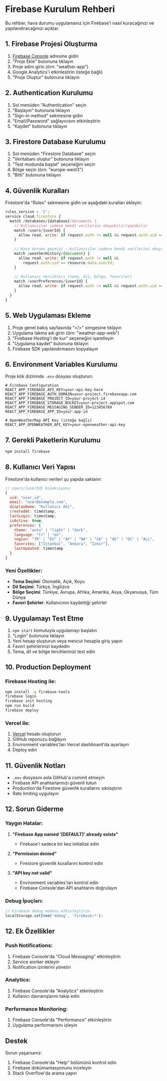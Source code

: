# Firebase Kurulum Rehberi

Bu rehber, hava durumu uygulamanız için Firebase'i nasıl kuracağınızı ve yapılandıracağınızı açıklar.

## 1. Firebase Projesi Oluşturma

1. [Firebase Console](https://console.firebase.google.com/) adresine gidin
2. "Proje Ekle" butonuna tıklayın
3. Proje adını girin (örn: "weather-app")
4. Google Analytics'i etkinleştirin (isteğe bağlı)
5. "Proje Oluştur" butonuna tıklayın

## 2. Authentication Kurulumu

1. Sol menüden "Authentication" seçin
2. "Başlayın" butonuna tıklayın
3. "Sign-in method" sekmesine gidin
4. "Email/Password" sağlayıcısını etkinleştirin
5. "Kaydet" butonuna tıklayın

## 3. Firestore Database Kurulumu

1. Sol menüden "Firestore Database" seçin
2. "Veritabanı oluştur" butonuna tıklayın
3. "Test modunda başlat" seçeneğini seçin
4. Bölge seçin (örn: "europe-west3")
5. "Bitti" butonuna tıklayın

## 4. Güvenlik Kuralları

Firestore'da "Rules" sekmesine gidin ve aşağıdaki kuralları ekleyin:

```javascript
rules_version = '2';
service cloud.firestore {
  match /databases/{database}/documents {
    // Kullanıcılar sadece kendi verilerini okuyabilir/yazabilir
    match /users/{userId} {
      allow read, write: if request.auth != null && request.auth.uid == userId;
    }
    
    // Hava durumu geçmişi - kullanıcılar sadece kendi verilerini okuyabilir/yazabilir
    match /weatherHistory/{document} {
      allow read, write: if request.auth != null && 
        request.auth.uid == resource.data.userId;
    }
    
    // Kullanıcı tercihleri (tema, dil, bölge, favoriler)
    match /userPreferences/{userId} {
      allow read, write: if request.auth != null && request.auth.uid == userId;
    }
  }
}
```

## 5. Web Uygulaması Ekleme

1. Proje genel bakış sayfasında "</>" simgesine tıklayın
2. Uygulama takma adı girin (örn: "weather-app-web")
3. "Firebase Hosting'i de kur" seçeneğini işaretleyin
4. "Uygulama kaydet" butonuna tıklayın
5. Firebase SDK yapılandırmasını kopyalayın

## 6. Environment Variables Kurulumu

Proje kök dizininde `.env` dosyası oluşturun:

```env
# Firebase Configuration
REACT_APP_FIREBASE_API_KEY=your-api-key-here
REACT_APP_FIREBASE_AUTH_DOMAIN=your-project.firebaseapp.com
REACT_APP_FIREBASE_PROJECT_ID=your-project-id
REACT_APP_FIREBASE_STORAGE_BUCKET=your-project.appspot.com
REACT_APP_FIREBASE_MESSAGING_SENDER_ID=123456789
REACT_APP_FIREBASE_APP_ID=your-app-id

# OpenWeatherMap API Key (isteğe bağlı)
REACT_APP_OPENWEATHER_API_KEY=your-openweather-api-key
```

## 7. Gerekli Paketlerin Kurulumu

```bash
npm install firebase
```

## 8. Kullanıcı Veri Yapısı

Firestore'da kullanıcı verileri şu yapıda saklanır:

```javascript
// users/{userId} koleksiyonu
{
  uid: "user_id",
  email: "user@example.com",
  displayName: "Kullanıcı Adı",
  createdAt: timestamp,
  lastLogin: timestamp,
  isActive: true,
  preferences: {
    theme: "auto" | "light" | "dark",
    language: "tr" | "en", 
    region: "TR" | "EU" | "AF" | "NA" | "SA" | "AS" | "OC" | "ALL",
    favorites: ["İstanbul", "Ankara", "İzmir"],
    lastUpdated: timestamp
  }
}
```

### Yeni Özellikler:
- **Tema Seçimi**: Otomatik, Açık, Koyu
- **Dil Seçimi**: Türkçe, İngilizce
- **Bölge Seçimi**: Türkiye, Avrupa, Afrika, Amerika, Asya, Okyanusya, Tüm Dünya
- **Favori Şehirler**: Kullanıcının kaydettiği şehirler

## 9. Uygulamayı Test Etme

1. `npm start` komutuyla uygulamayı başlatın
2. "Login" butonuna tıklayın
3. Yeni hesap oluşturun veya mevcut hesapla giriş yapın
4. Favori şehirlerinizi kaydedin
5. Tema, dil ve bölge tercihlerinizi test edin

## 10. Production Deployment

### Firebase Hosting ile:

```bash
npm install -g firebase-tools
firebase login
firebase init hosting
npm run build
firebase deploy
```

### Vercel ile:

1. [Vercel](https://vercel.com) hesabı oluşturun
2. GitHub reponuzu bağlayın
3. Environment variables'ları Vercel dashboard'da ayarlayın
4. Deploy edin

## 11. Güvenlik Notları

- `.env` dosyasını asla GitHub'a commit etmeyin
- Firebase API anahtarlarınızı güvenli tutun
- Production'da Firestore güvenlik kurallarını sıkılaştırın
- Rate limiting uygulayın

## 12. Sorun Giderme

### Yaygın Hatalar:

1. **"Firebase App named '[DEFAULT]' already exists"**
   - Firebase'i sadece bir kez initialize edin

2. **"Permission denied"**
   - Firestore güvenlik kurallarını kontrol edin

3. **"API key not valid"**
   - Environment variables'ları kontrol edin
   - Firebase Console'dan API anahtarını doğrulayın

### Debug İpuçları:

```javascript
// Firebase debug modunu etkinleştirin
localStorage.setItem('debug', 'firebase:*');
```

## 12. Ek Özellikler

### Push Notifications:
1. Firebase Console'da "Cloud Messaging" etkinleştirin
2. Service worker ekleyin
3. Notification izinlerini yönetin

### Analytics:
1. Firebase Console'da "Analytics" etkinleştirin
2. Kullanıcı davranışlarını takip edin

### Performance Monitoring:
1. Firebase Console'da "Performance" etkinleştirin
2. Uygulama performansını izleyin

## Destek

Sorun yaşarsanız:
1. Firebase Console'da "Help" bölümünü kontrol edin
2. Firebase dokümantasyonunu inceleyin
3. Stack Overflow'da arama yapın 